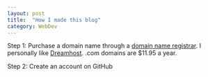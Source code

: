 ```yaml
---
layout: post
title:  "How I made this blog"
category: WebDev
---
```


Step 1:
Purchase a domain name through a [domain name registrar][dn-registrars]. I personally like [Dreamhost][dreamhost].
.com domains are $11.95 a year.

Step 2:
Create an account on GitHub

[dn-registrars]: https://www.icann.org/registrar-reports/accredited-list.html  
[dreamhost]: https://www.dreamhost.com/domains